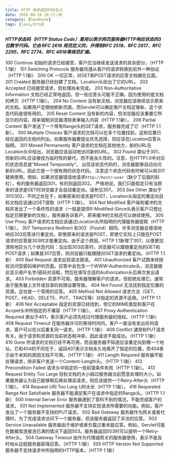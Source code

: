 ```yaml
---
title: HTTP 请求返回代码含义
date: 2016-08-18 20:17:30
category: [handbook]
tags: [java,http]
---
```

_**HTTP状态码（HTTP Status Code）是用以表示网页服务器HTTP响应状态的3位数字代码。它由 RFC 2616 规范定义的，并得到RFC 2518、RFC 2817、RFC 2295、RFC 2774、RFC 4918等规范扩展。**_

<!--more-->

100  Continue  初始的请求已经接受，客户应当继续发送请求的其余部分。（HTTP 1.1新） 
101  Switching Protocols  服务器将遵从客户的请求转换到另外一种协议（HTTP 1.1新） 
200  OK  一切正常，对GET和POST请求的应答文档跟在后面。 
201  Created  服务器已经创建了文档，Location头给出了它的URL。 
202  Accepted  已经接受请求，但处理尚未完成。 
203  Non-Authoritative Information  文档已经正常地返回，但一些应答头可能不正确，因为使用的是文档的拷贝（HTTP 1.1新）。 
204  No Content  没有新文档，浏览器应该继续显示原来的文档。如果用户定期地刷新页面，而Servlet可以确定用户文档足够新，这个状态代码是很有用的。 
205  Reset Content  没有新的内容，但浏览器应该重置它所显示的内容。用来强制浏览器清除表单输入内容（HTTP 1.1新）。 
206  Partial Content  客户发送了一个带有Range头的GET请求，服务器完成了它（HTTP 1.1新）。 
300  Multiple Choices  客户请求的文档可以在多个位置找到，这些位置已经在返回的文档内列出。如果服务器要提出优先选择，则应该在Location应答头指明。 
301  Moved Permanently  客户请求的文档在其他地方，新的URL在Location头中给出，浏览器应该自动地访问新的URL。 
302  Found  类似于301，但新的URL应该被视为临时性的替代，而不是永久性的。注意，在HTTP1.0中对应的状态信息是“Moved Temporatily”。 
出现该状态代码时，浏览器能够自动访问新的URL，因此它是一个很有用的状态代码。 
注意这个状态代码有时候可以和301替换使用。例如，如果浏览器错误地请求`http://host/~user`（缺少了后面的斜杠），有的服务器返回301，有的则返回302。 
严格地说，我们只能假定只有当原来的请求是GET时浏览器才会自动重定向。请参见307。 
303  See Other  类似于301/302，不同之处在于，如果原来的请求是POST，Location头指定的重定向目标文档应该通过GET提取（HTTP 1.1新）。 
304  Not Modified  客户端有缓冲的文档并发出了一个条件性的请求（一般是提供If-Modified-Since头表示客户只想比指定日期更新的文档）。服务器告诉客户，原来缓冲的文档还可以继续使用。 
305  Use Proxy  客户请求的文档应该通过Location头所指明的代理服务器提取（HTTP 1.1新）。 
307  Temporary Redirect  和302（Found）相同。许多浏览器会错误地响应302应答进行重定向，即使原来的请求是POST，即使它实际上只能在POST请求的应答是303时才能重定向。由于这个原因，HTTP 1.1新增了307，以便更加清除地区分几个状态代码：当出现303应答时，浏览器可以跟随重定向的GET和POST请求；如果是307应答，则浏览器只能跟随对GET请求的重定向。（HTTP 1.1新） 
400  Bad Request  请求出现语法错误。 
401  Unauthorized  客户试图未经授权访问受密码保护的页面。应答中会包含一个WWW-Authenticate头，浏览器据此显示用户名字/密码对话框，然后在填写合适的Authorization头后再次发出请求。 
403  Forbidden  资源不可用。服务器理解客户的请求，但拒绝处理它。通常由于服务器上文件或目录的权限设置导致。 
404  Not Found  无法找到指定位置的资源。这也是一个常用的应答。 
405  Method Not Allowed  请求方法（GET、POST、HEAD、DELETE、PUT、TRACE等）对指定的资源不适用。（HTTP 1.1新） 
406  Not Acceptable  指定的资源已经找到，但它的MIME类型和客户在Accpet头中所指定的不兼容（HTTP 1.1新）。 
407  Proxy Authentication Required  类似于401，表示客户必须先经过代理服务器的授权。（HTTP 1.1新） 
408  Request Timeout  在服务器许可的等待时间内，客户一直没有发出任何请求。客户可以在以后重复同一请求。（HTTP 1.1新） 
409  Conflict  通常和PUT请求有关。由于请求和资源的当前状态相冲突，因此请求不能成功。（HTTP 1.1新） 
410  Gone  所请求的文档已经不再可用，而且服务器不知道应该重定向到哪一个地址。它和404的不同在于，返回407表示文档永久地离开了指定的位置，而404表示由于未知的原因文档不可用。（HTTP 1.1新） 
411  Length Required  服务器不能处理请求，除非客户发送一个Content-Length头。（HTTP 1.1新） 
412  Precondition Failed  请求头中指定的一些前提条件失败（HTTP 1.1新）。 
413  Request Entity Too Large  目标文档的大小超过服务器当前愿意处理的大小。如果服务器认为自己能够稍后再处理该请求，则应该提供一个Retry-After头（HTTP 1.1新）。 
414  Request URI Too Long  URI太长（HTTP 1.1新）。 
416  Requested Range Not Satisfiable  服务器不能满足客户在请求中指定的Range头。（HTTP 1.1新） 
500  Internal Server Error  服务器遇到了意料不到的情况，不能完成客户的请求。 
501  Not Implemented  服务器不支持实现请求所需要的功能。例如，客户发出了一个服务器不支持的PUT请求。 
502  Bad Gateway  服务器作为网关或者代理时，为了完成请求访问下一个服务器，但该服务器返回了非法的应答。 
503  Service Unavailable  服务器由于维护或者负载过重未能应答。例如，Servlet可能在数据库连接池已满的情况下返回503。服务器返回503时可以提供一个Retry-After头。 
504  Gateway Timeout  由作为代理或网关的服务器使用，表示不能及时地从远程服务器获得应答。（HTTP 1.1新） 
505  HTTP Version Not Supported  服务器不支持请求中所指明的HTTP版本。（HTTP 1.1新） 


